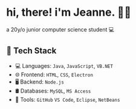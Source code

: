 # hi, there! i'm Jeanne. 🍥🍡
a 20y/o junior computer science student 💻

## 🧰 Tech Stack

- 💻 Languages: `Java`, `JavaScript`, `VB.NET`
- 🌐 Frontend: `HTML`, `CSS`, `Electron`
- 🖥️ Backend: `Node.js` 
- 🛢️ Databases: `MySQL`, `MS Access`
- 🔧 Tools: `GitHub` `VS Code`, `Eclipse`, `NetBeans`
